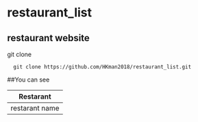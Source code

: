 # restaurant_list

## restaurant website

git clone
    
      git clone https://github.com/HKman2018/restaurant_list.git
##You can see

| Restarant |
| -------- |
| restarant name | photo | location |
